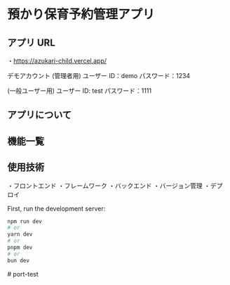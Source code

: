 # 預かり保育予約管理アプリ

## アプリ URL

・https://azukari-child.vercel.app/

デモアカウント
(管理者用)
ユーザー ID：demo
パスワード：1234

(一般ユーザー用)
ユーザー ID: test
パスワード：1111

## アプリについて

## 機能一覧

## 使用技術

・フロントエンド
・フレームワーク
・バックエンド
・バージョン管理
・デプロイ

First, run the development server:

```bash
npm run dev
# or
yarn dev
# or
pnpm dev
# or
bun dev
```
#   p o r t - t e s t  
 